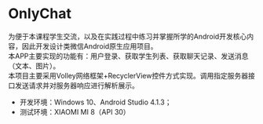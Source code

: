 # OnlyChat
为便于本课程学生交流，以及在实践过程中练习并掌握所学的Android开发核心内容，因此开发设计类微信Android原生应用项目。  
本APP主要实现的功能有：用户登录、获取学生列表、获取聊天记录、发送消息（文本、图片）。  
本项目主要采用Volley网络框架+RecyclerView控件方式实现。调用指定服务器接口发送请求并对服务器响应进行解析展示。  
* 开发环境：Windows 10、Android Studio 4.1.3；
* 测试环境：XIAOMI MI 8（API 30）
